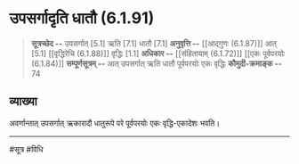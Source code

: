 # उपसर्गादृति धातौ (6.1.91)
> **सूत्रच्छेद --** उपसर्गात् [5.1] ऋति [7.1] धातौ [7.1]
> **अनुवृत्ति --** [[आद्गुणः (6.1.87)]] आत् [5.1] [[वृद्धिरेचि (6.1.88)]] वृद्धिः [1.1]
> **अधिकार --** [[संहितायाम् (6.1.72)]] [[एकः पूर्वपरयोः (6.1.84)]] 
> **सम्पूर्णसूत्रम् --** आत् उपसर्गात् ऋति धातौ पूर्वपरयोः एकः वृद्धिः
> **कौमुदी-क्रमाङ्क --** 74

## व्याख्या

अवर्णान्तात् उपसर्गात् ऋकारादौ धातुरूपे परे पूर्वपरयोः एकः वृद्धि-एकादेशः भवति।

---
#सूत्र #विधि 